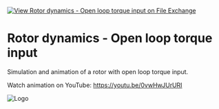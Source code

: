 [![View Rotor dynamics - Open loop torque input on File Exchange](https://www.mathworks.com/matlabcentral/images/matlab-file-exchange.svg)](https://www.mathworks.com/matlabcentral/fileexchange/92203-rotor-dynamics-open-loop-torque-input)
# Rotor dynamics - Open loop torque input
Simulation and animation of a rotor with open loop torque input.

Watch animation on YouTube: https://youtu.be/0vwHwJUrURI

![Logo](https://www.mathworks.com/matlabcentral/mlc-downloads/downloads/9094ebb9-ba6c-4820-a52b-d14ec12e46f2/60efdf7b-5402-40d7-a46e-a5c62addf29e/images/1620952478.png)

